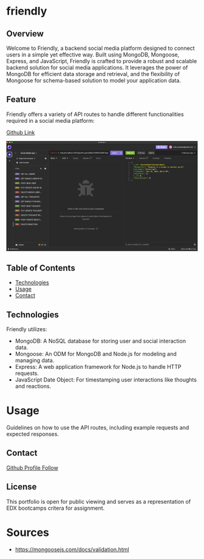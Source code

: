 # friendly

## Overview

Welcome to Friendly, a backend social media platform designed to connect users in a simple yet effective way. Built using MongoDB, Mongoose, Express, and JavaScript, Friendly is crafted to provide a robust and scalable backend solution for social media applications. It leverages the power of MongoDB for efficient data storage and retrieval, and the flexibility of Mongoose for schema-based solution to model your application data.

## Feature

Friendly offers a variety of API routes to handle different functionalities required in a social media platform:

[Github Link](https://github.com/AndrewTullos/friendly)

![Image of Insomnia](./public/images/insomnia.png)

## Table of Contents

- [Technologies](#technologies)
- [Usage](#usage)
- [Contact](#contact)

## Technologies

Friendly utilizes:

- MongoDB: A NoSQL database for storing user and social interaction data.
- Mongoose: An ODM for MongoDB and Node.js for modeling and managing data.
- Express: A web application framework for Node.js to handle HTTP requests.
- JavaScript Date Object: For timestamping user interactions like thoughts and reactions.

# Usage

Guidelines on how to use the API routes, including example requests and expected responses.

## Contact

[Github Profile Follow](https://github.com/AndrewTullos)

## License

This portfolio is open for public viewing and serves as a representation of EDX bootcamps critera for assignment.

# Sources

- https://mongoosejs.com/docs/validation.html

